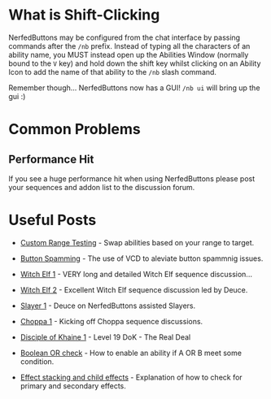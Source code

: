 
# What is Shift-Clicking

NerfedButtons may be configured from the chat interface by passing commands
after the `/nb` prefix. Instead of typing all the characters of an ability
name, you MUST instead open up the Abilities Window (normally bound to the `V`
key) and hold down the shift key whilst clicking on an Ability Icon to add the
name of that ability to the `/nb` slash command.
 
Remember though... NerfedButtons now has a GUI! `/nb ui` will bring up the gui
:)

# Common Problems 

## Performance Hit

If you see a huge performance hit when using NerfedButtons please post your sequences and addon list to the discussion forum. 

# Useful Posts

  * [Custom Range Testing](https://groups.google.com/forum/#!topic/nerfedbuttons/ATi62EOqwrM) - Swap abilities based on your range to target. 

  * [Button Spamming](https://groups.google.com/forum/#!topic/nerfedbuttons/5Hk_vLY5hLA) - The use of VCD to aleviate button spammnig issues.

  * [Witch Elf 1](https://groups.google.com/forum/#!topic/nerfedbuttons/JS5CEtET0Ec) - VERY long and detailed Witch Elf sequence discussion...

  * [Witch Elf 2](https://groups.google.com/forum/#!topic/nerfedbuttons/-C3enl--BqY) - Excellent Witch Elf sequence discussion led by Deuce.

  * [Slayer 1](https://groups.google.com/forum/#!topic/nerfedbuttons/p2Q-XyBZtm8) - Deuce on NerfedButtons assisted Slayers. 

  * [Choppa 1](https://groups.google.com/forum/#!topic/nerfedbuttons/AjoUthk11zM) - Kicking off Choppa sequence discussions. 

  * [Disciple of Khaine 1](https://groups.google.com/forum/#!topic/nerfedbuttons/J2HJPe6yyf4) - Level 19 DoK - The Real Deal 

  * [Boolean OR check](https://groups.google.com/forum/#!topic/nerfedbuttons/v369wXfDLsM) - How to enable an ability if A OR B meet some condition. 
  
  * [Effect stacking and child effects](https://groups.google.com/forum/#!topic/nerfedbuttons/zIxqNDnnZtU) - Explanation of how to check for primary and secondary effects. 
    
